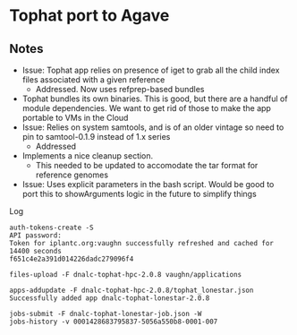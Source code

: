 # Tophat port to Agave

Notes
------
* Issue: Tophat app relies on presence of iget to grab all the child index files associated with a given reference
    * Addressed. Now uses refprep-based bundles
* Tophat bundles its own binaries. This is good, but there are a handful of module dependencies. We want to get rid of those to make the app portable to VMs in the Cloud
* Issue: Relies on system samtools, and is of an older vintage so need to pin to samtool-0.1.9 instead of 1.x series
    * Addressed
* Implements a nice cleanup section.
    * This needed to be updated to accomodate the tar format for reference genomes
* Issue: Uses explicit parameters in the bash script. Would be good to port this to showArguments logic in the future to simplify things

Log
```
auth-tokens-create -S
API password:
Token for iplantc.org:vaughn successfully refreshed and cached for 14400 seconds
f651c4e2a391d014226dadc279096f4

files-upload -F dnalc-tophat-hpc-2.0.8 vaughn/applications

apps-addupdate -F dnalc-tophat-hpc-2.0.8/tophat_lonestar.json
Successfully added app dnalc-tophat-lonestar-2.0.8

jobs-submit -F dnalc-tophat-lonestar-job.json -W
jobs-history -v 0001428683795837-5056a550b8-0001-007

```